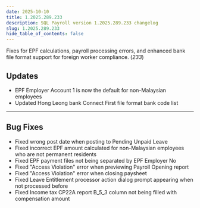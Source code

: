 ```yaml
---
date: 2025-10-10
title: 1.2025.289.233
description: SQL Payroll version 1.2025.289.233 changelog
slug: 1.2025.289.233
hide_table_of_contents: false
---
```


Fixes for EPF calculations, payroll processing errors, and enhanced bank file format support for foreign worker compliance. (*233*)

<!-- truncate -->

## Updates

- EPF Employer Account 1 is now the default for non-Malaysian employees
- Updated Hong Leong bank Connect First file format bank code list

---

## Bug Fixes

- Fixed wrong post date when posting to Pending Unpaid Leave
- Fixed incorrect EPF amount calculated for non-Malaysian employees who are not permanent residents
- Fixed EPF payment files not being separated by EPF Employer No
- Fixed "Access Violation" error when previewing Payroll Opening report
- Fixed "Access Violation" error when closing paysheet
- Fixed Leave Entitlement processor action dialog prompt appearing when not processed before
- Fixed Income tax CP22A report B_5_3 column not being filled with compensation amount
